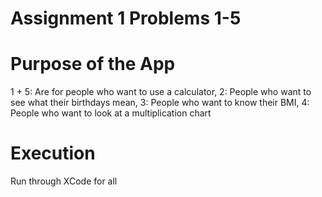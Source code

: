 # Assignment 1 Problems 1-5

# Purpose of the App
1 + 5: Are for people who want to use a calculator, 2: People who want to see what their birthdays mean, 3: People who want to know their BMI, 4: People who want to look at a multiplication chart 

# Execution
Run through XCode for all 
